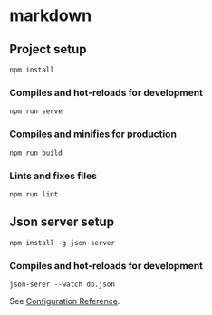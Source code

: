 # markdown

## Project setup
```
npm install
```

### Compiles and hot-reloads for development
```
npm run serve
```

### Compiles and minifies for production
```
npm run build
```

### Lints and fixes files
```
npm run lint
```

## Json server setup
```
npm install -g json-server
```
### Compiles and hot-reloads for development
```
json-serer --watch db.json
```

See [Configuration Reference](https://cli.vuejs.org/config/).
